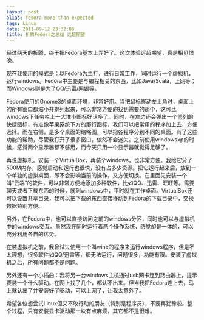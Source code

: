 ```yaml
---
layout: post
alias: fedora-more-than-expected
tags: Linux
date: 2011-09-12 23:32:08
title: 折腾Fedora之总结 远超期望
---
```


经过两天的折腾，终于把Fedora基本上弄好了。这次体验远超期望，真是相见恨晚。
<p>现在我使用的模式是：以Fedora为主打，进行日常工作，同时运行一个虚拟机，运行windows。Fedora中主要是与编程相关的东西，比如Java/Scala，上网等；而Windows则是为了QQ/迅雷/网银等。
<p>Fedora使用的Gnome3的桌面环境，非常好用。当把鼠标移动左上角时，桌面上的所有窗口都缩小并排列起来，可以非常方便的找到需要的那个，这可比windows下任务栏上一大堆小图标好认多了。同时，在左边还会弹出一个竖列的快捷图标，有点像苹果系统下方的那行图标，我们可以把常用的程序加上去，方便选择。而在右侧，是多个桌面的缩略图，可以把各程序分到不同的桌面。有了这些功能的帮助，尽管我打开了很多窗口，依然不会迷失。之前使用windowsxp的时候，感觉两个显示器都不够用，而今天只用一个显示器就觉得足够了。
<p>再说虚拟机。安装一个VirtualBox，再装个windows，也非常方便。我给它分了500M内存，感觉启动和运行也很快，没有占多少资源。把它运行起来后，放到一个单独的虚拟桌面，即不会影响当前的操作，又方便切换。在里面先安装一个叫“云端”的软件，可以非常方便地添加多种软件，比如QQ、迅雷、旺旺等。需要聊天或者下载东西的时候，就到windows中，平时就在工作桌面。VirtualBox还可以设置共享目录，我可以把下载的东西直接移动到Fedora的下载目录中，交换数据特别方便。
<p>另外，在Fedora中，也可以直接访问之前的windows分区，同时也可以与虚拟机中的windows交互。虽然现在同时运行着两个操作系统，感觉却是一体的，可以充分利用各自的优势。
<p>在装虚拟机之前，我曾试过使用一个叫wine的程序来运行windows程序，但是不太理想，很多软件如QQ/迅雷等，都无法运行，问题很多，功能有限。安装了虚拟机之后，所有问题都不是问题。
<p>另外还有一个小插曲：我将另一台windows主机通过usb网卡连到路由器上，提示要装一个什么驱动。在网上找了几个，都认不出来。但当我把Fedora连上去，马上就认出了并安装好了驱动，可以上网了，让我太意外了。
<p>希望各位想尝试Linux但又不敢行动的朋友（特别是程序员），不要再犹豫啦。整个过程，只有安装显卡驱动那一块有点麻烦，其它都不是很难。
